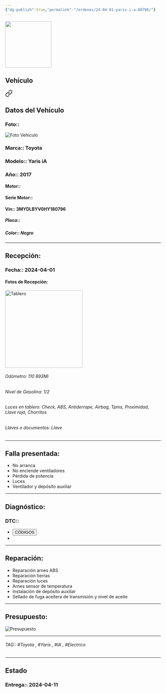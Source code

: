 ```yaml
---
{"dg-publish":true,"permalink":"/ordenes/24-04-01-yaris-i-a-80796/"}
---
```


<img src="https://lh3.googleusercontent.com/d/137fl3TIZ0-PU8b-Pt0bsjclwHub_u78G" width="150">

## Vehículo

<div class="transclusion internal-embed is-loaded"><a class="markdown-embed-link" href="/vehiculos/toyota/yaris-i-a-80796/#datos-del-vehiculo" aria-label="Open link"><svg xmlns="http://www.w3.org/2000/svg" width="24" height="24" viewBox="0 0 24 24" fill="none" stroke="currentColor" stroke-width="2" stroke-linecap="round" stroke-linejoin="round" class="svg-icon lucide-link"><path d="M10 13a5 5 0 0 0 7.54.54l3-3a5 5 0 0 0-7.07-7.07l-1.72 1.71"></path><path d="M14 11a5 5 0 0 0-7.54-.54l-3 3a5 5 0 0 0 7.07 7.07l1.71-1.71"></path></svg></a><div class="markdown-embed">



## Datos del Vehículo 
### Foto:: 
<img src="https://lh3.googleusercontent.com/d/1OGmUtDsdLoGKqGT0jGPQWK8Q1daqI5dV" Alt="Foto Vehiculo">

### Marca:: Toyota 
### Modelo:: Yaris iA
### Año:: 2017
#### Motor:: 
#### Serie Motor:: 
#### Vin:: 3MYDLBYV0HY180796
##### Placa:: 
##### Color:: Negro
---


</div></div>


## Recepción:
### Fecha:: 2024-04-01
#### Fotos de Recepción: 
<img src="https://lh3.googleusercontent.com/d/1OHpCGKaeMjtLUyArD3EQBMdf9Xy3NR5B" width="250" Alt="Tablero">

###### Odómetro: 110 893Mi
###### Nivel de Gasolina: 1/2
###### Luces en tablero: Check, ABS, Antiderrape, Airbag, Tpms, Proximidad, Llave roja, Chorritos
###### Llaves o documentos: Llave

---

## Falla presentada:
- No arranca
- No enciende ventiladores 
- Pérdida de potencia 
- Luces 
- Ventilador y depósito auxiliar 


---

## Diagnóstico:
### DTC:: 

- <a href="http"><button class="btn success">CÓDIGOS</button></a>
- 

---
## Reparación:
- Reparación arnes ABS 
- Reparación tierras 
- Reparación luces 
- Arnes sensor de temperatura 
- Instalación de depósito auxiliar 
- Sellado de fuga aceitera de transmisión y nivel de aceite 

---

## Presupuesto:

<img src="https://lh3.googleusercontent.com/d/" Alt="Presupuesto">

---

###### TAG:: #Toyota , #Yaris , #IA , #Electrico 

---

## Estado

### Entrega:: 2024-04-11

